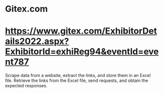 # Gitex.com 
# https://www.gitex.com/ExhibitorDetails2022.aspx?ExhibitorId=exhiReg94&eventId=event787
Scrape data from a website, extract the links, and store them in an Excel file. Retrieve the links from the Excel file, send requests, and obtain the expected responses.
